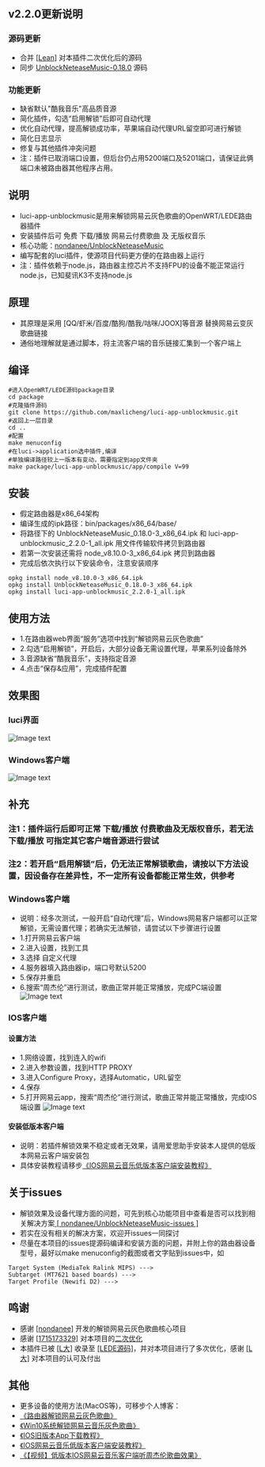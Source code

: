 ## v2.2.0更新说明
### 源码更新
- 合并 [[Lean]](https://github.com/coolsnowwolf) 对本插件二次优化后的源码
- 同步 [UnblockNeteaseMusic-0.18.0](https://github.com/nondanee/UnblockNeteaseMusic/releases/tag/v0.18.0) 源码

### 功能更新
- 缺省默认"酷我音乐"高品质音源
- 简化插件，勾选“启用解锁”后即可自动代理
- 优化自动代理，提高解锁成功率，苹果端自动代理URL留空即可进行解锁
- 简化日志显示
- 修复与其他插件冲突问题 
- 注：插件已取消端口设置，但后台仍占用5200端口及5201端口，请保证此俩端口未被路由器其他程序占用。

## 说明
- luci-app-unblockmusic是用来解锁网易云灰色歌曲的OpenWRT/LEDE路由器插件
- 安装插件后可 免费 下载/播放 网易云付费歌曲 及 无版权音乐
- 核心功能：[nondanee/UnblockNeteaseMusic](https://github.com/nondanee/UnblockNeteaseMusic.git) 
- 编写配套的luci插件，使源项目代码更方便的在路由器上运行
- 注：插件依赖于node.js，路由器主控芯片不支持FPU的设备不能正常运行node.js，已知斐讯K3不支持node.js

## 原理
- 其原理是采用 [QQ/虾米/百度/酷狗/酷我/咕咪/JOOX]等音源 替换网易云变灰歌曲链接
- 通俗地理解就是通过脚本，将主流客户端的音乐链接汇集到一个客户端上

## 编译
```
#进入OpenWRT/LEDE源码package目录
cd package
#克隆插件源码
git clone https://github.com/maxlicheng/luci-app-unblockmusic.git
#返回上一层目录
cd ..
#配置
make menuconfig
#在luci->application选中插件,编译
#单独编译路径较上一版本有变动，需要指定到app文件夹
make package/luci-app-unblockmusic/app/compile V=99
```

## 安装
- 假定路由器是x86_64架构
- 编译生成的ipk路径：bin/packages/x86_64/base/
- 将路径下的 UnblockNeteaseMusic_0.18.0-3_x86_64.ipk 和 luci-app-unblockmusic_2.2.0-1_all.ipk 用文件传输软件拷贝到路由器
- 若第一次安装还需将 node_v8.10.0-3_x86_64.ipk 拷贝到路由器
- 完成后依次执行以下安装命令，注意安装顺序
```
opkg install node_v8.10.0-3_x86_64.ipk
opkg install UnblockNeteaseMusic_0.18.0-3_x86_64.ipk 
opkg install luci-app-unblockmusic_2.2.0-1_all.ipk
```

## 使用方法
- 1.在路由器web界面“服务”选项中找到“解锁网易云灰色歌曲”
- 2.勾选“启用解锁”，开启后，大部分设备无需设置代理，苹果系列设备除外
- 3.音源缺省“酷我音乐”，支持指定音源
- 4.点击“保存&应用”，完成插件配置

## 效果图
### luci界面
![Image text](https://www.maxlicheng.com/wp-content/uploads/2019/08/v2.2.0-views1.jpg)
### Windows客户端
![Image text](https://www.maxlicheng.com/wp-content/uploads/2019/07/views2.jpg)

## 补充
### 注1：插件运行后即可正常 下载/播放 付费歌曲及无版权音乐，若无法 下载/播放 可指定其它客户端音源进行尝试
### 注2：若开启“启用解锁”后，仍无法正常解锁歌曲，请按以下方法设置，因设备存在差异性，不一定所有设备都能正常生效，供参考
### Windows客户端
- 说明：经多次测试，一般开启“自动代理”后，Windows网易客户端都可以正常解锁，无需设置代理；若确实无法解锁，请尝试以下步骤进行设置
- 1.打开网易云客户端
- 2.进入设置，找到工具
- 3.选择 自定义代理
- 4.服务器填入路由器ip，端口号默认5200
- 5.保存并重启
- 6.搜索“周杰伦”进行测试，歌曲正常并能正常播放，完成PC端设置
![Image text](http://www.maxlicheng.com/wp-content/uploads/2019/06/luci-1.jpg)
 
### IOS客户端
#### 设置方法
- 1.网络设置，找到连入的wifi
- 2.进入参数设置，找到HTTP PROXY
- 3.进入Configure Proxy，选择Automatic，URL留空
- 4.保存
- 5.打开网易云app，搜索“周杰伦”进行测试，歌曲正常并能正常播放，完成IOS端设置
![Image text](https://www.maxlicheng.com/wp-content/uploads/2019/08/v2.20-views2.jpg)
#### 安装低版本客户端
- 说明：若插件解锁效果不稳定或者无效果，请用爱思助手安装本人提供的低版本网易云客户端安装包
- 具体安装教程请移步[《IOS网易云音乐低版本客户端安装教程》](https://www.maxlicheng.com/github/590.html)

## 关于issues
- 解锁效果及设备代理方面的问题，可先到核心功能项目中查看是否可以找到相关解决方案[ [ nondanee/UnblockNeteaseMusic-issues ] ](https://github.com/nondanee/UnblockNeteaseMusic/issues)
- 若实在没有相关的解决方案，欢迎开issues一同探讨
- 尽量在本项目的issues提源码编译和安装方面的问题，并附上你的路由器设备型号，最好以make menuconfig的截图或者文字贴到issues中，如
```
Target System (MediaTek Ralink MIPS) --->
Subtarget (MT7621 based boards) --->
Target Profile (Newifi D2) --->
```

## 鸣谢
- 感谢 [[nondanee]](https://github.com/nondanee) 开发的解锁网易云灰色歌曲核心项目
- 感谢 [[1715173329]](https://github.com/1715173329) 对本项目的[二次优化](https://github.com/project-openwrt/luci-app-unblockmusic)
- 本插件已被 [[L大]](https://github.com/coolsnowwolf) 收录至 [[LEDE源码]](https://github.com/coolsnowwolf/lede)，并对本项目进行了多次优化，感谢 [[L大]](https://github.com/coolsnowwolf) 对本项目的认可及付出


## 其他 
- 更多设备的使用方法(MacOS等)，可移步个人博客：
- [《路由器解锁网易云灰色歌曲》](https://www.maxlicheng.com/github/232.html)
- [《Win10系统解锁网易云音乐灰色歌曲》](https://www.maxlicheng.com/github/197.html)
- [《IOS旧版本App下载教程》](https://www.maxlicheng.com/github/605.html)
- [《IOS网易云音乐低版本客户端安装教程》](https://www.maxlicheng.com/github/590.html)
- [《【视频】低版本IOS网易云音乐客户端听周杰伦歌曲效果》](https://www.bilibili.com/video/av61511828/)



